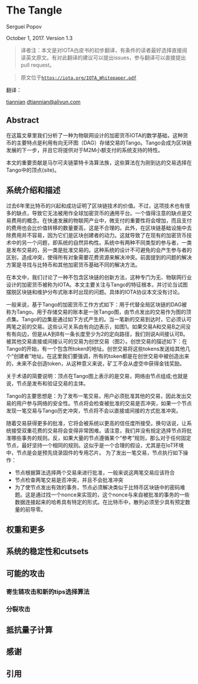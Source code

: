 # The Tangle
Serguei Popov

October 1, 2017. Version 1.3

> 译者注：本文是对IOTA白皮书的初步翻译，有条件的读者最好选择直接阅读英文原文。有对此翻译的建议可以提出issues，参与翻译可以直接提出pull request。

> 原文位于[`https://iota.org/IOTA_Whitepaper.pdf`](https://iota.org/IOTA_Whitepaper.pdf)

翻译：

[tiannian](github.com/tiannian) dtiannian@aliyun.com

## Abstract
在这篇文章里我们分析了一种为物联网设计的加密货币IOTA的数学基础，这种货币的主要特点是利用有向无环图（DAG）存储交易的Tango。Tango会成为区块链发展的下一步，并且它将提供对于M2M小额支付的系统支持的特性。

本文的重要贡献是马尔可夫链蒙特卡洛算法族，这些算法在为刚到达的交易选择在Tango中的顶点(site)。

## 系统介绍和描述

过去6年里比特币的兴起和成功证明了区块链技术的价值。不过，这项技术也有很多的缺点，导致它无法被用作全球加密货币的通用平台。一个值得注意的缺点是交易费用的概念。在快速发展的物联网产业中，微支付的重要性将会增加，而且支付的费用也会比价值转移的数量要高，这是不合理的。此外，在区块链基础设施中去除费用并不容易，因为它们是区块创建者的动力。这就导致了在现有的加密货币技术中的另一个问题，即系统的自然异构性。系统中有两种不同类型的参与者，一类是发布交易的，另一类是批准交易的。这种系统的设计不可避免的会产生参与者的区别，造成冲突，使得所有对象需要花费资源来解决冲突。前面提到的问题的解决方案是寻找与比特币和其他加密货币基础不同的解决方法。

在本文中，我们讨论了一种不包含区块链的创新方法，这种专门为无、物联网行业设计的加密货币被称为IOTA。本文主要关注与Tango的特征根本，并讨论当试图摆脱区块链和维护分布式账本时出现的问题。具体的IOTA协议本文没有讨论。

一般来说，基于Tango的加密货币工作方式如下：用于代替全局区块链的DAG被称为Tango。用于存储交易的账本是一张Tango图，由节点发出的交易作为图的顶点集。Tango的边集是通过如下方式产生的。当一笔新的交易到达时，它必须认可两笔之前的交易。这些认可关系由有向边表示，如图1。如果交易A和交易B之间没有有向边，但是从A到B有一条长度至少为2的定向路径，我们则说A间接认可B。被其他交易直接或间接认可的交易为创世交易（图2）。创世交易的描述如下：在Tango的开始，有一个包含所token的地址。创世交易将这些tokens发送给其他几个“创建者”地址。在这里我们要强调，所有的token都是在创世交易中被创造出来的，未来不会创造token，从这种意义来说，矿工不会从虚空中获得金钱奖励。

关于术语的简要说明：顶点在Tango图上表示的是交易，网络由节点组成;也就是说，节点是发布和验证交易的主体。

Tango的主要思想是：为了发布一笔交易，用户必须批准其他的交易，因此发出交易的用户参与网络的安全性。节点将会检查被批准的交易是否冲突，如果一个节点发现一笔交易与Tango历史冲突，节点将不会以直接或间接的方式批准冲突。

随着交易获得更多的批准，它将会被系统以更高的信任度所接受。换句话说，让系统接受双重花费的交易将会变得非常困难。请注意，我们并没有规定选择节点将批准哪些事务的规则。反，如果大量的节点遵循某个“参考”规则，那么对于任何固定节点，最好坚持一个相同的规则。这似乎是一个合理的假设，尤其是在IoT环境中，节点是会是预先烧录固件的专用芯片。
为了发出一笔交易，节点执行如下操作：

- 节点根据算法选择两个交易来进行批准，一般来说这两笔交易应该符合
- 节点检查两笔交易是否冲突，并且不会批准冲突
- 为了使节点发出有效的事务，节点必须解决类似于比特币区块链中的密码难题。这是通过找一个nonce来实现的，这个nonce与来自被批准的事务的一些数据连接起来的哈希具有特定的形式。在比特币中，散列必须至少具有预定数量的前导零。

## 权重和更多

## 系统的稳定性和cutsets

## 可能的攻击

### 寄生链攻击和新的tips选择算法

### 分裂攻击

## 抵抗量子计算

## 感谢

## 引用
